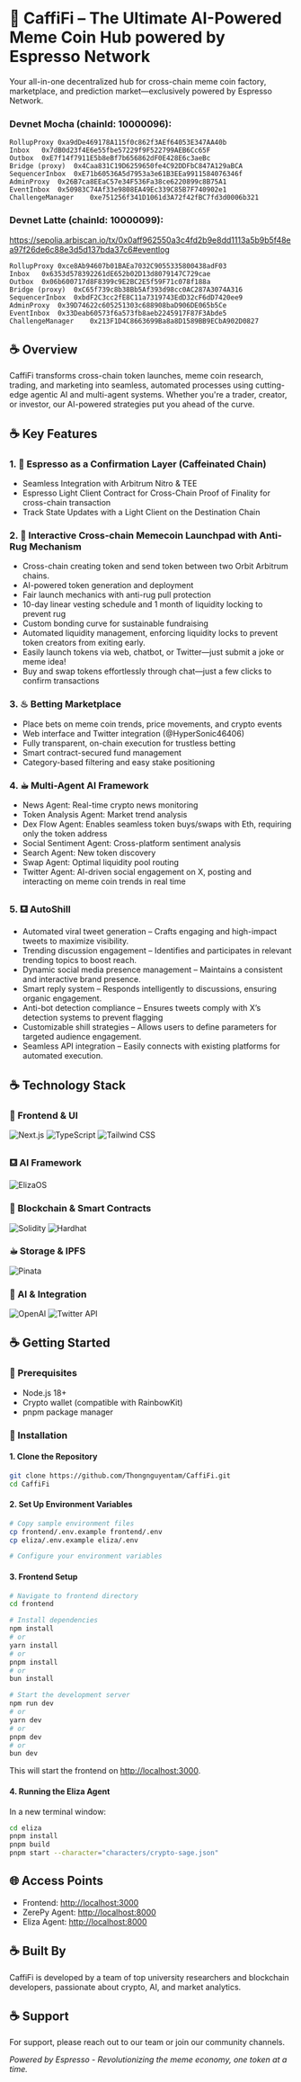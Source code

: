 # 🫘 **CaffiFi – The Ultimate AI-Powered Meme Coin Hub powered by Espresso Network**

Your all-in-one decentralized hub for cross-chain meme coin factory, marketplace, and prediction market—exclusively powered by Espresso Network.

### Devnet Mocha (chainId: 10000096):
```
RollupProxy	0xa9dDe469178A115f0c862f3AEf64053E347AA40b 
Inbox	0x7dB0d23f4E6e55fbe57229f9F522799AEB6Cc65F
Outbox	0xE7f14f7911E5b8eBf7b656862dF0E428E6c3aeBc
Bridge (proxy)	0x4Caa831C19D6259650fe4C92DDFbC847A129aBCA
SequencerInbox	0xE71b60536A5d7953a3e61B3EEa9911584076346f
AdminProxy	0x26B7ca8EEaC57e34F536Fa38ce6220899c8B75A1
EventInbox	0x50983C74Af33e9808EA49Ec339C85B7F740902e1
ChallengeManager	0xe751256f341D1061d3A72f42fBC7fd3d0006b321
```

### Devnet Latte (chainId: 10000099):
https://sepolia.arbiscan.io/tx/0x0aff962550a3c4fd2b9e8dd1113a5b9b5f48ea97f26de6c88e3d5d137bda37c6#eventlog

```
RollupProxy	0xce8Ab94607b01BAEa7032C9055335800438adF03 
Inbox	0x6353d578392261dE652b02D13d8079147C729cae
Outbox	0x06b600717d8F8399c9E2BC2E5f59F71c078f188a
Bridge (proxy)	0xC65f739c8b38Bb5Af393d98cc0AC287A3074A316
SequencerInbox	0xbdF2C3cc2fE8C11a7319743EdD32cF6dD7420ee9
AdminProxy	0x39D74622c605251303c688908baD906DE065b5Ce
EventInbox	0x33Deab60573f6a573fb8aeb2245917F87F3Abde5
ChallengeManager	0x213F1D4C8663699Ba8a8D1589BB9ECbA902D0827
```

## ☕ Overview

CaffiFi transforms cross-chain token launches, meme coin research, trading, and marketing into seamless, automated processes using cutting-edge agentic AI and multi-agent systems. Whether you're a trader, creator, or investor, our AI-powered strategies put you ahead of the curve.

## ☕ Key Features
### 1. 🫘 Espresso as a Confirmation Layer (Caffeinated Chain)

- Seamless Integration with Arbitrum Nitro & TEE
- Espresso Light Client Contract for Cross-Chain Proof of Finality for cross-chain transaction
- Track State Updates with a Light Client on the Destination Chain

### 2. 🚀 Interactive Cross-chain Memecoin Launchpad with Anti-Rug Mechanism
- Cross-chain creating token and send token between two Orbit Arbitrum chains.
- AI-powered token generation and deployment
- Fair launch mechanics with anti-rug pull protection
- 10-day linear vesting schedule and 1 month of liquidity locking to prevent rug
- Custom bonding curve for sustainable fundraising
- Automated liquidity management, enforcing liquidity locks to prevent token creators from exiting early.
- Easily launch tokens via web, chatbot, or Twitter—just submit a joke or meme idea!
- Buy and swap tokens effortlessly through chat—just a few clicks to confirm transactions

### 3. ♨ Betting Marketplace
- Place bets on meme coin trends, price movements, and crypto events
- Web interface and Twitter integration (@HyperSonic46406)
- Fully transparent, on-chain execution for trustless betting
- Smart contract-secured fund management
- Category-based filtering and easy stake positioning
  
### 4. ☕︎  Multi-Agent AI Framework

- News Agent: Real-time crypto news monitoring
- Token Analysis Agent: Market trend analysis
- Dex Flow Agent: Enables seamless token buys/swaps with Eth, requiring only the token address
- Social Sentiment Agent: Cross-platform sentiment analysis
- Search Agent: New token discovery
- Swap Agent: Optimal liquidity pool routing
- Twitter Agent: AI-driven social engagement on X, posting and interacting on meme coin trends in real time

### 5. ⛾ AutoShill 
- Automated viral tweet generation – Crafts engaging and high-impact tweets to maximize visibility.
- Trending discussion engagement – Identifies and participates in relevant trending topics to boost reach.
- Dynamic social media presence management – Maintains a consistent and interactive brand presence.
- Smart reply system – Responds intelligently to discussions, ensuring organic engagement.
- Anti-bot detection compliance – Ensures tweets comply with X’s detection systems to prevent flagging
- Customizable shill strategies – Allows users to define parameters for targeted audience engagement.
- Seamless API integration – Easily connects with existing platforms for automated execution.

## ☕ Technology Stack

### 🤎 Frontend & UI

![Next.js](https://img.shields.io/badge/Next.js%2014-000000?style=for-the-badge&logo=next.js&logoColor=white)
![TypeScript](https://img.shields.io/badge/TypeScript-3178C6?style=for-the-badge&logo=typescript&logoColor=white)
![Tailwind CSS](https://img.shields.io/badge/Tailwind%20CSS-38B2AC?style=for-the-badge&logo=tailwind-css&logoColor=white)

### ⛾ AI Framework

![ElizaOS](https://img.shields.io/badge/ElizaOS-FF6B6B?style=for-the-badge&logo=data:image/svg+xml;base64,PHN2ZyB4bWxucz0iaHR0cDovL3d3dy53My5vcmcvMjAwMC9zdmciIHZpZXdCb3g9IjAgMCAyNCAyNCI+PC9zdmc+&logoColor=white)

### 🫘 Blockchain & Smart Contracts

![Solidity](https://img.shields.io/badge/Solidity-363636?style=for-the-badge&logo=solidity&logoColor=white)
![Hardhat](https://img.shields.io/badge/Hardhat-FFD700?style=for-the-badge&logo=hardhat&logoColor=black)

### ☕︎ Storage & IPFS

![Pinata](https://img.shields.io/badge/Pinata-E4405F?style=for-the-badge&logo=pinata&logoColor=white)

### 🌰 AI & Integration

![OpenAI](https://img.shields.io/badge/GPT--4-412991?style=for-the-badge&logo=openai&logoColor=white)
![Twitter API](https://img.shields.io/badge/Twitter%20API-1DA1F2?style=for-the-badge&logo=twitter&logoColor=white)

## ☕ Getting Started

### 🌰 Prerequisites

- Node.js 18+
- Crypto wallet (compatible with RainbowKit)
- pnpm package manager

### 🌰 Installation

#### **1. Clone the Repository**

```bash
git clone https://github.com/Thongnguyentam/CaffiFi.git
cd CaffiFi
```

#### **2. Set Up Environment Variables**

```bash
# Copy sample environment files
cp frontend/.env.example frontend/.env
cp eliza/.env.example eliza/.env

# Configure your environment variables
```

#### **3. Frontend Setup**

```bash
# Navigate to frontend directory
cd frontend

# Install dependencies
npm install
# or
yarn install
# or
pnpm install
# or
bun install

# Start the development server
npm run dev
# or
yarn dev
# or
pnpm dev
# or
bun dev
```

This will start the frontend on [http://localhost:3000](http://localhost:3000).

#### **4. Running the Eliza Agent**

In a new terminal window:

```bash
cd eliza
pnpm install
pnpm build
pnpm start --character="characters/crypto-sage.json"
```

## 🌐 Access Points

- Frontend: [http://localhost:3000](http://localhost:3000)
- ZerePy Agent: [http://localhost:8000](http://localhost:8000)
- Eliza Agent: [http://localhost:8000](http://localhost:3001)

## ☕ Built By

CaffiFi is developed by a team of top university researchers and blockchain developers, passionate about crypto, AI, and market analytics.

## ☕ Support

For support, please reach out to our team or join our community channels.

_Powered by Espresso - Revolutionizing the meme economy, one token at a time._